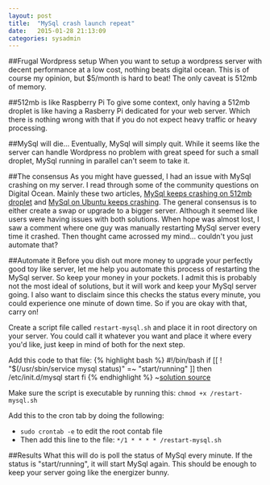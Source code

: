 ```yaml
---
layout: post
title:  "MySql crash launch repeat"
date:   2015-01-28 21:13:09
categories: sysadmin 
---
```

##Frugal Wordpress setup
When you want to setup a wordpress server with decent performance at a low cost, nothing beats digital ocean. This is of course my opinion, but $5/month is hard to beat! The only caveat is 512mb of memory.
<!--more-->

##512mb is like Raspberry Pi
To give some context, only having a 512mb droplet is like having a Rasberry Pi dedicated for your web server. Which there is nothing wrong with that if you do not expect heavy traffic or heavy processing. 

##MySql will die...
Eventually, MySql will simply quit. While it seems like the server can handle Wordpress no problem with great speed for such a small droplet, MySql running in parallel can't seem to take it.

##The consensus
As you might have guessed, I had an issue with MySql crashing on my server. I read through some of the community questions on Digital Ocean. Mainly these two articles, [MySql keeps crashing on 512mb droplet][do1] and [MySql on Ubuntu keeps crashing][do2]. The general consensus is to either create a swap or upgrade to a bigger server. Although it seemed like users were having issues with both solutions. When hope was almost lost, I saw a comment where one guy was manually restarting MySql server every time it crashed. Then thought came acrossed my mind... couldn't you just automate that?

##Automate it
Before you dish out more money to upgrade your perfectly good toy like server, let me help you automate this process of restarting the MySql server. So keep your money in your pockets. I admit this is probably not the most ideal of solutions, but it will work and keep your MySql server going. I also want to disclaim since this checks the status every minute, you could experience one minute of down time. So if you are okay with that, carry on!

Create a script file called `restart-mysql.sh` and place it in root directory on your server. You could call it whatever you want and place it where every you'd like, just keep in mind of both for the next step.

Add this code to that file:
{% highlight bash %}
#!/bin/bash
if [[ ! "$(/usr/sbin/service mysql status)" =~ "start/running" ]]
then
        /etc/init.d/mysql start
fi
{% endhighlight %}
~[solution source][do3]

Make sure the script is executable by running this: `chmod +x /restart-mysql.sh`

Add this to the cron tab by doing the following:

* `sudo crontab -e` to edit the root contab file
* Then add this line to the file: `*/1 * * * * /restart-mysql.sh`

##Results
What this will do is poll the status of MySql every minute. If the status is "start/running", it will start MySql again. This should be enough to keep your server going like the energizer bunny. 

[do1]:	https://www.digitalocean.com/community/questions/mysql-keeps-crashing-on-512mb-droplet	
[do2]:	https://www.digitalocean.com/community/questions/mysql-on-ubuntu-keeps-crashing	
[do3]:	http://askubuntu.com/questions/451839/shell-script-issue-cron-job-script-to-restart-mysql-server-when-it-stops-accide	
